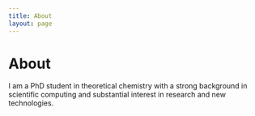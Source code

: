 ```yaml
---
title: About
layout: page
---
```


# About

I am a PhD student in theoretical chemistry with a strong background in scientific computing and substantial interest in
research and new technologies.
